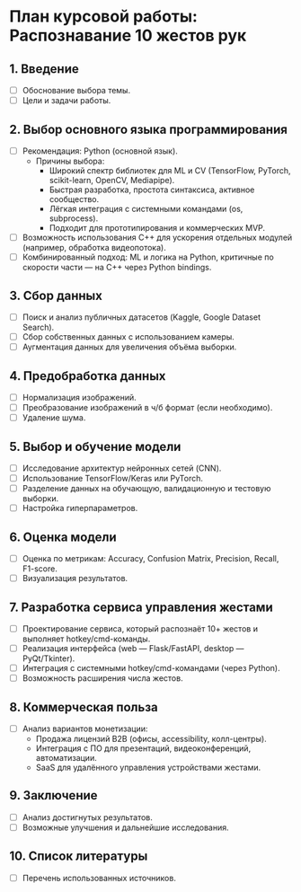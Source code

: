 # План курсовой работы: Распознавание 10 жестов рук

## 1. Введение
- [ ] Обоснование выбора темы.
- [ ] Цели и задачи работы.

## 2. Выбор основного языка программирования
- [ ] Рекомендация: Python (основной язык).
  - Причины выбора:
    - Широкий спектр библиотек для ML и CV (TensorFlow, PyTorch, scikit-learn, OpenCV, Mediapipe).
    - Быстрая разработка, простота синтаксиса, активное сообщество.
    - Лёгкая интеграция с системными командами (os, subprocess).
    - Подходит для прототипирования и коммерческих MVP.
- [ ] Возможность использования C++ для ускорения отдельных модулей (например, обработка видеопотока).
- [ ] Комбинированный подход: ML и логика на Python, критичные по скорости части — на C++ через Python bindings.

## 3. Сбор данных
- [ ] Поиск и анализ публичных датасетов (Kaggle, Google Dataset Search).
- [ ] Сбор собственных данных с использованием камеры.
- [ ] Аугментация данных для увеличения объёма выборки.

## 4. Предобработка данных
- [ ] Нормализация изображений.
- [ ] Преобразование изображений в ч/б формат (если необходимо).
- [ ] Удаление шума.

## 5. Выбор и обучение модели
- [ ] Исследование архитектур нейронных сетей (CNN).
- [ ] Использование TensorFlow/Keras или PyTorch.
- [ ] Разделение данных на обучающую, валидационную и тестовую выборки.
- [ ] Настройка гиперпараметров.

## 6. Оценка модели
- [ ] Оценка по метрикам: Accuracy, Confusion Matrix, Precision, Recall, F1-score.
- [ ] Визуализация результатов.

## 7. Разработка сервиса управления жестами
- [ ] Проектирование сервиса, который распознаёт 10+ жестов и выполняет hotkey/cmd-команды.
- [ ] Реализация интерфейса (web — Flask/FastAPI, desktop — PyQt/Tkinter).
- [ ] Интеграция с системными hotkey/cmd-командами (через Python).
- [ ] Возможность расширения числа жестов.

## 8. Коммерческая польза
- [ ] Анализ вариантов монетизации:
  - Продажа лицензий B2B (офисы, accessibility, колл-центры).
  - Интеграция с ПО для презентаций, видеоконференций, автоматизации.
  - SaaS для удалённого управления устройствами жестами.

## 9. Заключение
- [ ] Анализ достигнутых результатов.
- [ ] Возможные улучшения и дальнейшие исследования.

## 10. Список литературы
- [ ] Перечень использованных источников.